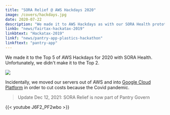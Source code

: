 ```yaml
---
title: "SORA Relief @ AWS Hackdays 2020"
image: /covers/hackdays.jpg
date: 2020-07-22
description: "We made it to AWS Hackdays as with our SORA Health prototype"
linkb: "news/fairtax-hackatax-2019"
linkbtext: "Hackatax-2019"
linkf: "news/pantry-app-plastics-hackathon"
linkftext: "pantry-app"
---
```


We made it to the Top 5 of AWS Hackdays for 2020 with SORA Health. Unfortunately, we didn't make it to the Top 2.

![](https://sorasystem.sirv.com/logos/hackday.jpg)

Incidentally, we moved our servers out of AWS and into [Google Cloud Platform](https://cloud.google.com) in order to cut costs because the Covid pandemic. 


> Update Dec 12, 2021: SORA Relief is now part of Pantry Govern


{{< youtube J6F2_PF2wbo >}}